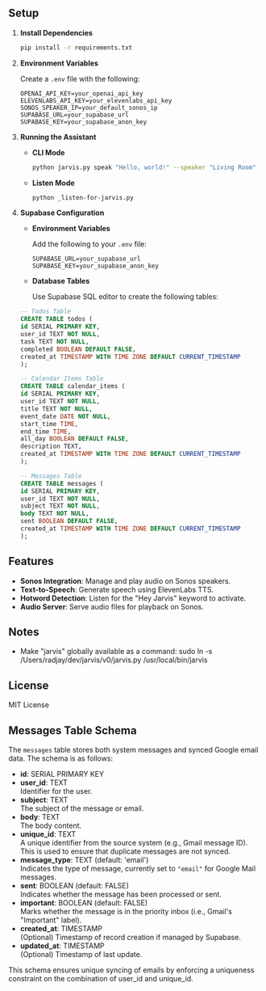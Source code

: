 ## Setup

1. **Install Dependencies**

   ```bash
   pip install -r requirements.txt
   ```

2. **Environment Variables**

   Create a `.env` file with the following:

   ```
   OPENAI_API_KEY=your_openai_api_key
   ELEVENLABS_API_KEY=your_elevenlabs_api_key
   SONOS_SPEAKER_IP=your_default_sonos_ip
   SUPABASE_URL=your_supabase_url
   SUPABASE_KEY=your_supabase_anon_key
   ```

3. **Running the Assistant**

   - **CLI Mode**

     ```bash
     python jarvis.py speak "Hello, world!" --speaker "Living Room"
     ```

   - **Listen Mode**
     ```bash
     python _listen-for-jarvis.py
     ```

4. **Supabase Configuration**

   - **Environment Variables**

     Add the following to your `.env` file:

     ```
     SUPABASE_URL=your_supabase_url
     SUPABASE_KEY=your_supabase_anon_key
     ```

   - **Database Tables**

     Use Supabase SQL editor to create the following tables:

   ```sql
   -- Todos Table
   CREATE TABLE todos (
   id SERIAL PRIMARY KEY,
   user_id TEXT NOT NULL,
   task TEXT NOT NULL,
   completed BOOLEAN DEFAULT FALSE,
   created_at TIMESTAMP WITH TIME ZONE DEFAULT CURRENT_TIMESTAMP
   );

   -- Calendar Items Table
   CREATE TABLE calendar_items (
   id SERIAL PRIMARY KEY,
   user_id TEXT NOT NULL,
   title TEXT NOT NULL,
   event_date DATE NOT NULL,
   start_time TIME,
   end_time TIME,
   all_day BOOLEAN DEFAULT FALSE,
   description TEXT,
   created_at TIMESTAMP WITH TIME ZONE DEFAULT CURRENT_TIMESTAMP
   );

   -- Messages Table
   CREATE TABLE messages (
   id SERIAL PRIMARY KEY,
   user_id TEXT NOT NULL,
   subject TEXT NOT NULL,
   body TEXT NOT NULL,
   sent BOOLEAN DEFAULT FALSE,
   created_at TIMESTAMP WITH TIME ZONE DEFAULT CURRENT_TIMESTAMP
   );
   ```

## Features

- **Sonos Integration**: Manage and play audio on Sonos speakers.
- **Text-to-Speech**: Generate speech using ElevenLabs TTS.
- **Hotword Detection**: Listen for the "Hey Jarvis" keyword to activate.
- **Audio Server**: Serve audio files for playback on Sonos.

## Notes

- Make "jarvis" globally available as a command:
  sudo ln -s /Users/radjay/dev/jarvis/v0/jarvis.py /usr/local/bin/jarvis

## License

MIT License

## Messages Table Schema

The `messages` table stores both system messages and synced Google email data. The schema is as follows:

- **id**: SERIAL PRIMARY KEY
- **user_id**: TEXT  
  Identifier for the user.
- **subject**: TEXT  
  The subject of the message or email.
- **body**: TEXT  
  The body content.
- **unique_id**: TEXT  
  A unique identifier from the source system (e.g., Gmail message ID). This is used to ensure that duplicate messages are not synced.
- **message_type**: TEXT (default: 'email')  
  Indicates the type of message, currently set to `"email"` for Google Mail messages.
- **sent**: BOOLEAN (default: FALSE)  
  Indicates whether the message has been processed or sent.
- **important**: BOOLEAN (default: FALSE)  
  Marks whether the message is in the priority inbox (i.e., Gmail's "Important" label).
- **created_at**: TIMESTAMP  
  (Optional) Timestamp of record creation if managed by Supabase.
- **updated_at**: TIMESTAMP  
  (Optional) Timestamp of last update.

This schema ensures unique syncing of emails by enforcing a uniqueness constraint on the combination of user_id and unique_id.

```

```
